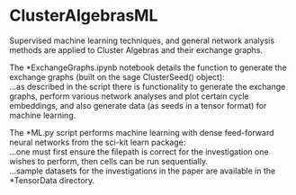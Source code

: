 # ClusterAlgebrasML
Supervised machine learning techniques, and general network analysis methods are applied to Cluster Algebras and their exchange graphs.  

The *ExchangeGraphs.ipynb notebook details the function to generate the exchange graphs (built on the sage ClusterSeed() object):  
...as described in the script there is functionality to generate the exchange graphs, perform various network analyses and plot certain cycle embeddings, and also generate data (as seeds in a tensor format) for machine learning.  

The *ML.py script performs machine learning with dense feed-forward neural networks from the sci-kit learn package:  
...one must first ensure the filepath is correct for the investigation one wishes to perform, then cells can be run sequentially.  
...sample datasets for the investigations in the paper are available in the *TensorData directory.  
